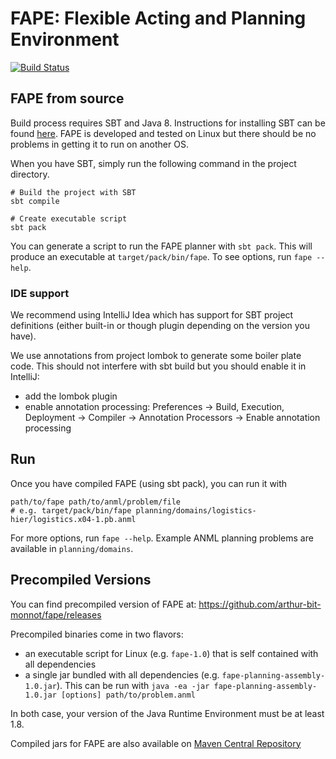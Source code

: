# FAPE: Flexible Acting and Planning Environment

[![Build Status](https://travis-ci.org/arthur-bit-monnot/fape.svg?branch=master)](https://travis-ci.org/arthur-bit-monnot/fape)


## FAPE from source

Build process requires SBT and Java 8. Instructions for installing SBT can be found [here](http://www.scala-sbt.org/release/docs/Getting-Started/Setup.html). FAPE is
developed and tested on Linux but there should be no problems in getting it to run on another OS.

When you have SBT, simply run the following command in the project directory.

    # Build the project with SBT
    sbt compile

    # Create executable script
    sbt pack

You can generate a script to run the FAPE planner with `sbt pack`.
This will produce an executable at `target/pack/bin/fape`.
To see options, run `fape --help`.


### IDE support

We recommend using IntelliJ Idea which has support for SBT project
definitions (either built-in or though plugin depending on the version
you have).

We use annotations from project lombok to generate some boiler plate code.
This should not interfere with sbt build but you  should enable it in IntelliJ:

 - add the lombok plugin
 - enable annotation processing:
    Preferences -> Build, Execution, Deployment -> Compiler ->
     Annotation Processors -> Enable annotation processing


## Run

Once you have compiled FAPE (using sbt pack), you can run it with

    path/to/fape path/to/anml/problem/file
    # e.g. target/pack/bin/fape planning/domains/logistics-hier/logistics.x04-1.pb.anml

For more options, run `fape --help`.
Example ANML planning problems are available in `planning/domains`.



## Precompiled Versions

You can find precompiled version of FAPE at: https://github.com/arthur-bit-monnot/fape/releases

Precompiled binaries come in two flavors:

 - an executable script for Linux (e.g. `fape-1.0`) that is self contained with all dependencies 
 - a single jar bundled with all dependencies (e.g. `fape-planning-assembly-1.0.jar`). This can be run with 
    `java -ea -jar fape-planning-assembly-1.0.jar [options] path/to/problem.anml`

In both case, your version of the Java Runtime Environment must be at least 1.8.

Compiled jars for FAPE are also available on [Maven Central Repository](https://search.maven.org/#search%7Cga%7C1%7Cg%3A%22com.github.arthur-bit-monnot%22)



